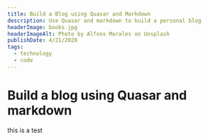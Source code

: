 ```yaml
---
title: Build a Blog using Quasar and Markdown
description: Use Quasar and markdown to build a personal blog
headerImage: books.jpg
headerImageAlt: Photo by Alfons Morales on Unsplash
publishDate: 4/21/2020
tags: 
  - technology
  - code
---
```


# Build a blog using Quasar and markdown

this is a test

